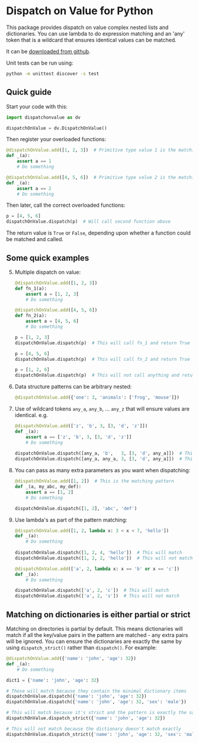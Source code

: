 # Dispatch on Value for Python

This package provides  dispatch on value complex nested lists and dictionaries.
You can use lambda to do expression matching and an 'any' token that is a
wildcard that ensures identical values can be matched.

It can be [downloaded from github](https://github.com/minimind/dispatch-on-value-for-python "Home on Github").

Unit tests can be run using:

```bash
python -m unittest discover -s test
```

## Quick guide

Start your code with this:

```python
import dispatchonvalue as dv

dispatchOnValue = dv.DispatchOnValue()
```

Then register your overloaded functions:

```python
@dispatchOnValue.add([1, 2, 3])  # Primitive type value 1 is the matching pattern
def _(a):
    assert a == 1
    # Do something

@dispatchOnValue.add([4, 5, 6])  # Primitive type value 2 is the matching pattern
def _(a):
    assert a == 2
    # Do something
```

Then later, call the correct overloaded functions:

```python
p = [4, 5, 6]
dispatchOnValue.dispatch(p)  # Will call second function above
```

The return value is ```True``` or ```False```, depending upon whether a function
could be matched and called.

## Some quick examples

5. Multiple dispatch on value:

    ```python
    @dispatchOnValue.add([1, 2, 3])
    def fn_1(a):
        assert a = [1, 2, 3]
        # Do something
    
    @dispatchOnValue.add([4, 5, 6])
    def fn_2(a):
        assert a = [4, 5, 6]
        # Do something
    
    p = [1, 2, 3]
    dispatchOnValue.dispatch(p)  # This will call fn_1 and return True
    
    p = [4, 5, 6]
    dispatchOnValue.dispatch(p)  # This will call fn_2 and return True
    
    p = [1, 2, 6]
    dispatchOnValue.dispatch(p)  # This will not call anything and return False
    ```

3. Data structure patterns can be arbitrary nested:

    ```python
    @dispatchOnValue.add({'one': 3, 'animals': ['frog', 'mouse']})
    ```

4. Use of wildcard tokens ```any_a```, ```any_b```, ... ```any_z``` that will ensure
values are identical. e.g.

    ```python
    @dispatchOnValue.add(['z', 'b', 3, [3, 'd', 'z']])
    def _(a):
        assert a == ['z', 'b', 3, [3, 'd', 'z']]
        # Do something
        
    dispatchOnValue.dispatch([any_a, 'b',   3, [3, 'd', any_a]])  # This will match
    dispatchOnValue.dispatch([any_a, any_a, 3, [3, 'd', any_a]])  # This will not match
    ```

6. You can pass as many extra parameters as you want when dispatching:

    ```python
    @dispatchOnValue.add([1, 2])  # This is the matching pattern
    def _(a, my_abc, my_def):
        assert a == [1, 2]
        # Do something
    
    dispatchOnValue.dispatch([1, 2], 'abc', 'def')
    ```

7. Use lambda's as part of the pattern matching:

    ```python
    @dispatchOnValue.add([1, 2, lambda x: 3 < x < 7, 'hello'])
    def _(a):
        # Do something
        
    dispatchOnValue.dispatch([1, 2, 4, 'hello'])  # This will match
    dispatchOnValue.dispatch([1, 2, 2, 'hello'])  # This will not match
    ```

    ```python
    @dispatchOnValue.add(['a', 2, lambda x: x == 'b' or x == 'c'])
    def _(a):
        # Do something

    dispatchOnValue.dispatch(['a', 2, 'c'])  # This will match
    dispatchOnValue.dispatch(['a', 2, 's'])  # This will not match
    ```

## Matching on dictionaries is either partial or strict

Matching on directories is partial by default. This means dictionaries will
match if all the key/value pairs in the pattern are matched - any extra pairs
will be ignored. You can ensure the dictionaries are exactly the same by using
```dispatch_strict()``` rather than ```dispatch()```. For example:

```python
@dispatchOnValue.add({'name': 'john', 'age': 32})
def _(a):
    # Do something

dict1 = {'name': 'john', 'age': 32}

# These will match because they contain the minimal dictionary items
dispatchOnValue.dispatch({'name': 'john', 'age': 32})
dispatchOnValue.dispatch({'name': 'john', 'age': 32, 'sex': 'male'})

# This will match because it's strict and the pattern is exactly the same
dispatchOnValue.dispatch_strict({'name': 'john', 'age': 32})

# This will not match because the dictionary doesn't match exactly
dispatchOnValue.dispatch_strict({'name': 'john', 'age': 32, 'sex': 'male'})
```
